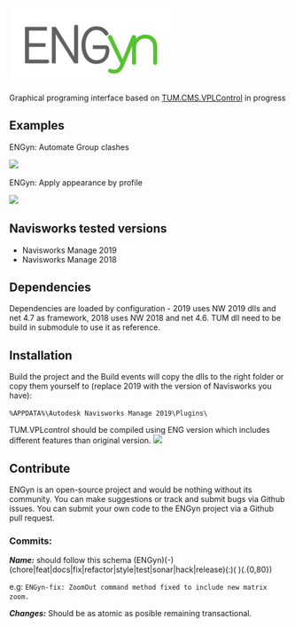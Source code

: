 ![](https://github.com/ENGworks-DEV/ENGyn/blob/master/tools/ENGyn-300x138.png?raw=true)

Graphical programing interface based on [TUM.CMS.VPLControl](https://github.com/tumcms/TUM.CMS.VPLControl) in progress

## Examples
ENGyn: Automate Group clashes

[![](http://img.youtube.com/vi/zN5bTxGnX6E/0.jpg)](http://www.youtube.com/watch?v=zN5bTxGnX6E "ENGyn: Automate Group clashes")

ENGyn: Apply appearance by profile

[![](http://img.youtube.com/vi/Ar2xiYwzpCA/0.jpg)](http://www.youtube.com/watch?v=Ar2xiYwzpCA "ENGyn: Apply appearance by profile")


## Navisworks tested versions

* Navisworks Manage 2019
* Navisworks Manage 2018

## Dependencies
Dependencies are loaded by configuration - 2019 uses NW 2019 dlls and net 4.7 as framework, 2018 uses NW 2018 and net 4.6. 
TUM dll need to be build in submodule to use it as reference.

## Installation
Build the project and the Build events will copy the dlls to the right folder or copy them yourself to (replace 2019 with the version of Navisworks you have):

``` %APPDATA%\Autodesk Navisworks Manage 2019\Plugins\  ```

TUM.VPLcontrol should be compiled using ENG version which includes different features than original version.
[![](https://github.com/ENGworks-DEV/TUM.CMS.VPLControl)](TUM.VPLcontrol)

## Contribute ##

ENGyn is an open-source project and would be nothing without its community. You can make suggestions or track and submit bugs via Github issues.  You can submit your own code to the ENGyn project via a Github pull request.

### Commits:

***Name:*** should follow this schema (ENGyn)(-)(chore|feat|docs|fix|refactor|style|test|sonar|hack|release)(:)( )(.{0,80})

e.g:
```ENGyn-fix: ZoomOut command method fixed to include new matrix zoom.```

***Changes:*** Should be as atomic as posible remaining transactional.
